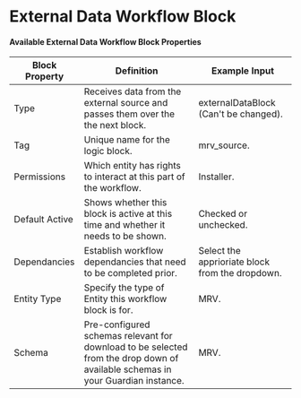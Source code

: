 # External Data Workflow Block

#### Available External Data Workflow Block Properties

| Block Property | Definition                                                                                                                     | Example Input                                   |
| -------------- | ------------------------------------------------------------------------------------------------------------------------------ | ----------------------------------------------- |
| Type           | Receives data from the external source and passes them over the the next block.                                                | externalDataBlock (Can't be changed).           |
| Tag            | Unique name for the logic block.                                                                                               | mrv\_source.                                    |
| Permissions    | Which entity has rights to interact at this part of the workflow.                                                              | Installer.                                      |
| Default Active | Shows whether this block is active at this time and whether it needs to be shown.                                              | Checked or unchecked.                           |
| Dependancies   | Establish workflow dependancies that need to be completed prior.                                                               | Select the apprioriate block from the dropdown. |
| Entity Type    | Specify the type of Entity this workflow block is for.                                                                         | MRV.                                            |
| Schema         | Pre-configured schemas relevant for download to be selected from the drop down of available schemas in your Guardian instance. | MRV.                                            |
